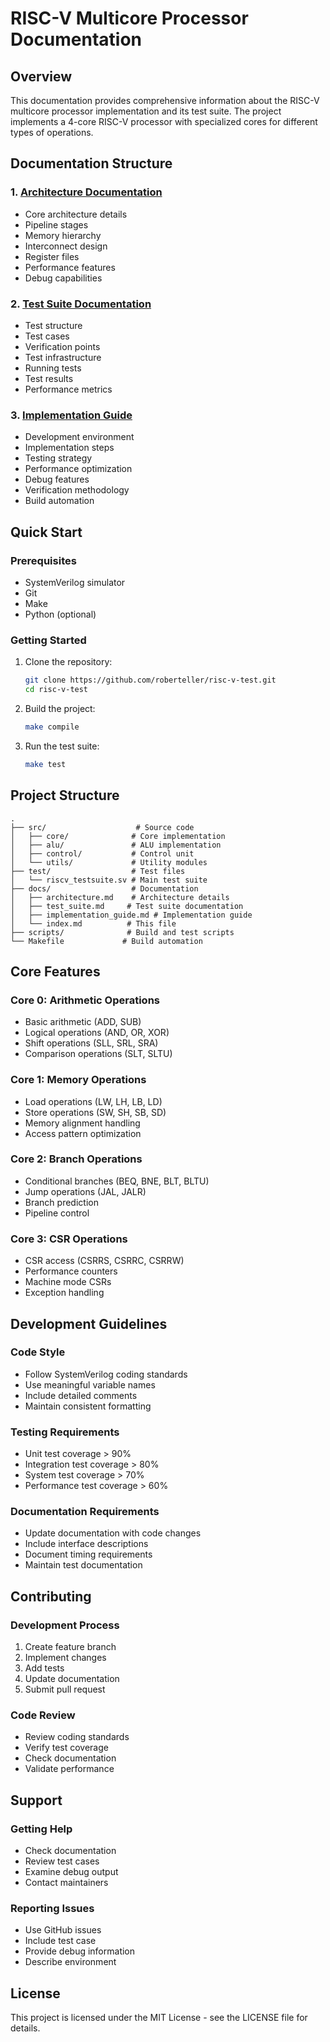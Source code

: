 # RISC-V Multicore Processor Documentation

## Overview

This documentation provides comprehensive information about the RISC-V multicore processor implementation and its test suite. The project implements a 4-core RISC-V processor with specialized cores for different types of operations.

## Documentation Structure

### 1. [Architecture Documentation](architecture.md)
- Core architecture details
- Pipeline stages
- Memory hierarchy
- Interconnect design
- Register files
- Performance features
- Debug capabilities

### 2. [Test Suite Documentation](test_suite.md)
- Test structure
- Test cases
- Verification points
- Test infrastructure
- Running tests
- Test results
- Performance metrics

### 3. [Implementation Guide](implementation_guide.md)
- Development environment
- Implementation steps
- Testing strategy
- Performance optimization
- Debug features
- Verification methodology
- Build automation

## Quick Start

### Prerequisites
- SystemVerilog simulator
- Git
- Make
- Python (optional)

### Getting Started
1. Clone the repository:
   ```bash
   git clone https://github.com/roberteller/risc-v-test.git
   cd risc-v-test
   ```

2. Build the project:
   ```bash
   make compile
   ```

3. Run the test suite:
   ```bash
   make test
   ```

## Project Structure

```
.
├── src/                    # Source code
│   ├── core/              # Core implementation
│   ├── alu/               # ALU implementation
│   ├── control/           # Control unit
│   └── utils/             # Utility modules
├── test/                  # Test files
│   └── riscv_testsuite.sv # Main test suite
├── docs/                  # Documentation
│   ├── architecture.md    # Architecture details
│   ├── test_suite.md     # Test suite documentation
│   ├── implementation_guide.md # Implementation guide
│   └── index.md          # This file
├── scripts/              # Build and test scripts
└── Makefile             # Build automation
```

## Core Features

### Core 0: Arithmetic Operations
- Basic arithmetic (ADD, SUB)
- Logical operations (AND, OR, XOR)
- Shift operations (SLL, SRL, SRA)
- Comparison operations (SLT, SLTU)

### Core 1: Memory Operations
- Load operations (LW, LH, LB, LD)
- Store operations (SW, SH, SB, SD)
- Memory alignment handling
- Access pattern optimization

### Core 2: Branch Operations
- Conditional branches (BEQ, BNE, BLT, BLTU)
- Jump operations (JAL, JALR)
- Branch prediction
- Pipeline control

### Core 3: CSR Operations
- CSR access (CSRRS, CSRRC, CSRRW)
- Performance counters
- Machine mode CSRs
- Exception handling

## Development Guidelines

### Code Style
- Follow SystemVerilog coding standards
- Use meaningful variable names
- Include detailed comments
- Maintain consistent formatting

### Testing Requirements
- Unit test coverage > 90%
- Integration test coverage > 80%
- System test coverage > 70%
- Performance test coverage > 60%

### Documentation Requirements
- Update documentation with code changes
- Include interface descriptions
- Document timing requirements
- Maintain test documentation

## Contributing

### Development Process
1. Create feature branch
2. Implement changes
3. Add tests
4. Update documentation
5. Submit pull request

### Code Review
- Review coding standards
- Verify test coverage
- Check documentation
- Validate performance

## Support

### Getting Help
- Check documentation
- Review test cases
- Examine debug output
- Contact maintainers

### Reporting Issues
- Use GitHub issues
- Include test case
- Provide debug information
- Describe environment

## License

This project is licensed under the MIT License - see the LICENSE file for details. 